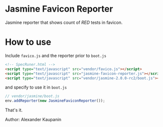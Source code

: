 # Jasmine Favicon Reporter

Jasmine reporter that shows count of *RED* tests in favicon.

# How to use

Include `favico.js` and the reporter prior to `boot.js`
```html
<!-- SpecRuner.html -->
<script type="text/javascript" src="vendor/favico.js"></script>
<script type="text/javascript" src="jasmine-favicon-reporter.js"></script>
<script type="text/javascript" src="vendor/jasmine-2.0.0-rc2/boot.js"></script>
```

and specify to use it in `boot.js`
```javascript
// vendor/jasmine/boot.js
env.addReporter(new JasmineFaviconReporter());
```

That's it.

Author: Alexander Kaupanin